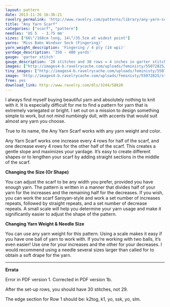 ```yaml
---
layout: pattern
date: 2013-11-26 16:36:21
ravelry_permalink: 'http://www.ravelry.com/patterns/library/any-yarn-scarf'
title: "Any Yarn Scarf"
categories: ["scarf", "pattern"]
needles: 'US 5  - 3.75 mm'
sizes: ["66\"/168cm long, 14\"/35.5cm at widest point"]
yarns: 'Miss Babs Windsor Sock (Fingering)'
yarn_weight_description: 'Fingering / 4 ply (14 wpi)'
yardage_description: '350 - 400 yards'
gauge: 'garter stitch'
gauge_description: '20 stitches and 30 rows = 4 inches in garter stitch'
images: ["http://images4-b.ravelrycache.com/uploads/feministy/55072825/styled_medium.jpg", "http://images4-d.ravelrycache.com/uploads/christinelord/58709336/DSCN3941_medium.JPG", "http://farm5.static.flickr.com/4096/5608088292_f2db1a9038.jpg", "http://farm6.static.flickr.com/5185/5607507091_202c2d1999.jpg", "http://farm6.static.flickr.com/5182/5607509829_c74e7f4874.jpg", "http://farm6.static.flickr.com/5067/5608086238_81900cc611.jpg"]
tiny_images: ["http://images4-b.ravelrycache.com/uploads/feministy/55072825/styled_square.jpg", "http://images4-b.ravelrycache.com/uploads/christinelord/58709336/DSCN3941_square.JPG", "http://farm5.static.flickr.com/4096/5608088292_f2db1a9038_s.jpg", "http://farm6.static.flickr.com/5185/5607507091_202c2d1999_s.jpg", "http://farm6.static.flickr.com/5182/5607509829_c74e7f4874_s.jpg", "http://farm6.static.flickr.com/5067/5608086238_81900cc611_s.jpg"]
image: 'http://images4-b.ravelrycache.com/uploads/feministy/55072825/styled_square.jpg'
free: yes
download_link: http://www.ravelry.com/dls/3244/58828
---
```

<p>I always find myself buying beautiful yarn and absolutely nothing to knit with it. It is especially difficult for me to find a pattern for yarn that is extremely variegated or bright. I set out on a mission to design something simple to work, but not mind numbingly dull, with accents that would suit almost any yarn you choose.</p>

<p>True to its name, the Any Yarn Scarf works with any yarn weight and color.</p>

<p>Any Yarn Scarf works one increase every 4 rows for half of the scarf, and one decrease every 4 rows for the other half of the scarf. This creates a gentle slope and maximizes your yardage. It’s easy to create different shapes or to lengthen your scarf by adding straight sections in the middle of the scarf.</p>

<p><strong>Changing the Size (Or Shape)</strong></p>

<p>You can adjust the scarf to be any width you prefer, provided you have enough yarn. The pattern is written in a manner that divides half of your yarn for the increases and the remaining half for the decreases. If you wish, you can work the scarf Saroyan-style and work a set number of increases repeats, followed by straight repeats, and a set number of decrease repeats. A small scale will help you determine your yarn usage and make it significantly easier to adjust the shape of the pattern.</p>

<p><strong>Changing Yarn Weight &amp; Needle Size</strong></p>

<p>You can use any yarn weight for this pattern. Using a scale makes it easy if you have one ball of yarn to work with. If you’re working with two balls, it’s even easier! Use one for your increases and the other for your decreases. I would recommend using a needle several sizes larger than called for to obtain a soft drape for the yarn.</p>
<hr />
<p><strong>Errata</strong></p>

<p>Error in PDF version 1. Corrected in PDF version 1b.</p>

<p>After the set-up rows, you should have 30 stitches, not 29.</p>

<p>The edge section for Row 1 should be: k2tog, k1, yo, ssk, yo, slm.</p>